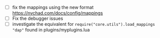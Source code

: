 - [ ] fix the mappings using the new format https://nvchad.com/docs/config/mappings
- [ ] Fix the debugger issues
- [ ] investigate the equivalent for `require("core.utils").load_mappings "dap"` found in plugins/myplugins.lua
